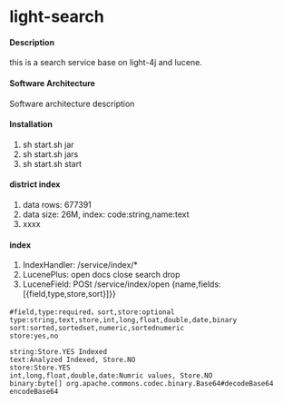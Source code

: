 # light-search

#### Description
this is a search service base on light-4j and lucene.

#### Software Architecture
Software architecture description

#### Installation

1.  sh start.sh jar
2.  sh start.sh jars
3.  sh start.sh start

#### district index

1.  data rows: 677391
2.  data size: 26M, index: code:string,name:text
3.  xxxx

#### index
1.  IndexHandler: /service/index/*
2.  LucenePlus: open docs close search drop
3.  LuceneField: POSt /service/index/open {name,fields:[{field,type,store,sort}]}}

```
#field,type:required，sort,store:optional
type:string,text,store,int,long,float,double,date,binary
sort:sorted,sortedset,numeric,sortednumeric
store:yes,no

string:Store.YES Indexed
text:Analyzed Indexed, Store.NO
store:Store.YES
int,long,float,double,date:Numric values, Store.NO
binary:byte[] org.apache.commons.codec.binary.Base64#decodeBase64 encodeBase64
```


